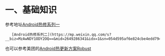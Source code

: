 # 一、基础知识
参考地址[Android热修系列一](https://mp.weixin.qq.com/s/mRm5I1jRzatyQjzxShEgqQ)

       [Android热修系列二](https://mp.weixin.qq.com/s?__biz=MzAwNDY1ODY2OQ==&mid=2649286341&idx=1&sn=054d595af6e824cbe4edd79427fc2706&scene=0#wechat_redirect)

也可以参考美团的[Android热更新方案Robust](https://tech.meituan.com/2016/09/14/android-robust.html)
